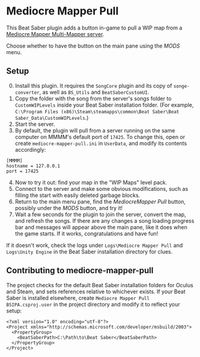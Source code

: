 # Mediocre Mapper Pull

This Beat Saber plugin adds a button in-game to pull a WIP map from a [Mediocre Mapper Multi-Mapper server](https://github.com/squeaksies/MediocreMapper/blob/master/ServerReadme.md#mediocre-mapper-multi-mapper-server-setup).

Choose whether to have the button on the main pane using the _MODS_ menu.

## Setup

0. Install this plugin. It requires the `SongCore` plugin and its copy of `songe-converter`, as well as `BS_Utils` and `BeatSaberCustomUI`.
1. Copy the folder with the song from the server's songs folder to `CustomWIPLevels` inside your Beat Saber installation folder. (For example, `C:\Program Files (x86)\Steam\steamapps\common\Beat Saber\Beat Saber_Data\CustomWIPLevels`.)
2. Start the server.
3. By default, the plugin will pull from a server running on the same computer on MMMM's default port of `17425`. To change this, open or create `mediocre-mapper-pull.ini` in `UserData`, and modify its contents accordingly:

```
[MMMM]
hostname = 127.0.0.1
port = 17425

```

4. Now to try it out: find your map in the "WIP Maps" level pack.
5. Connect to the server and make some obvious modifications, such as filling the start with easily deleted garbage blocks.
6. Return to the main menu pane, find the _MediocreMapper Pull_ button, possibly under the _MODS_ button, and try it!
7. Wait a few seconds for the plugin to join the server, convert the map, and refresh the songs. If there are any changes a song loading progress bar and messages will appear above the main pane, like it does when the game starts. If it works, congratulations and have fun!

If it doesn't work, check the logs under `Logs\Mediocre Mapper Pull` and `Logs\Unity Engine` in the Beat Saber installation directory for clues.

## Contributing to mediocre-mapper-pull

The project checks for the default Beat Saber installation folders for Oculus and Steam, and sets references relative to whichever exists. If your Beat Saber is installed elsewhere, create `Mediocre Mapper Pull BSIPA.csproj.user` in the project directory and modify it to reflect your setup:

```
<?xml version="1.0" encoding="utf-8"?>
<Project xmlns="http://schemas.microsoft.com/developer/msbuild/2003">
  <PropertyGroup>
    <BeatSaberPath>C:\Path\to\Beat Saber</BeatSaberPath>
  </PropertyGroup>
</Project>
```
